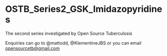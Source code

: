 # OSTB_Series2_GSK_Imidazopyridines
The second series investigated by Open Source Tuberculosis


Enquiries can go to @mattodd, @KlementineJBS or you can email opensourcetb@gmail.com
